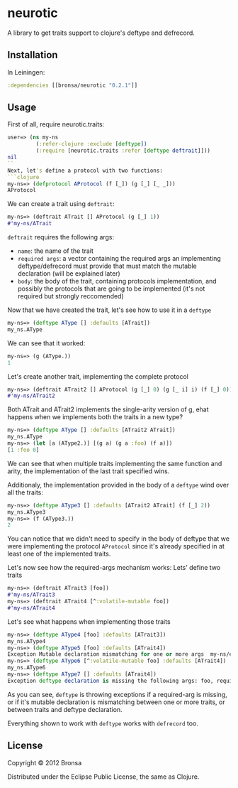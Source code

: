 # neurotic

A library to get traits support to clojure's deftype and defrecord.

## Installation

In Leiningen:

```clojure
:dependencies [[bronsa/neurotic "0.2.1"]]
```

## Usage

First of all, require neurotic.traits:

```clojure
user=> (ns my-ns
         (:refer-clojure :exclude [deftype])
         (:require [neurotic.traits :refer [deftype deftrait]]))
nil
``
Next, let's define a protocol with two functions:
```clojure
my-ns=> (defprotocol AProtocol (f [_]) (g [_] [_ _]))
AProtocol
```
We can create a trait using `deftrait`:
```clojure
my-ns=> (deftrait ATrait [] AProtocol (g [_] 1))
#'my-ns/ATrait
```
`deftrait` requires the following args: 
* `name`: the name of the trait
* `required args`: a vector containing the required args an implementing deftype/defrecord must provide that must match the mutable declaration (will be explained later)
* `body`: the body of the trait, containing protocols implementation, and possibly the protocols that are going to be implemented (it's not required but strongly reccomended)

Now that we have created the trait, let's see how to use it in a `deftype`
```clojure
my-ns=> (deftype AType [] :defaults [ATrait])
my_ns.AType
```

We can see that it worked:
```clojure
my-ns=> (g (AType.))
1
```

Let's create another trait, implementing the complete protocol

```clojure
my-ns=> (deftrait ATrait2 [] AProtocol (g [_] 0) (g [_ i] i) (f [_] 0))
#'my-ns/ATrait2
```

Both ATrait and ATrait2 implements the single-arity version of g, ehat happens when we implements both the traits in a new type?

```clojure
my-ns=> (deftype AType [] :defaults [ATrait2 ATrait])
my_ns.AType
my-ns=> (let [a (AType2.)] [(g a) (g a :foo) (f a)]) 
[1 :foo 0]
```

We can see that when multiple traits implementing the same function and arity, the implementation of the last trait specified wins.

Additionaly, the implementation provided in the body of a `deftype` wind over all the traits:
```clojure
my-ns=> (deftype AType3 [] :defaults [ATrait2 ATrait] (f [_] 2))
my_ns.AType3
my-ns=> (f (AType3.))
2
```
You can notice that we didn't need to specify in the body of deftype that we were implementing the protocol `AProtocol` since it's already specified in at least one of the implemented traits.

Let's now see how the required-args mechanism works:
Lets' define two traits
```clojure
my-ns=> (deftrait ATrait3 [foo])
#'my-ns/ATrait3
my-ns=> (deftrait ATrait4 [^:volatile-mutable foo])
#'my-ns/ATrait4
```

Let's see what happens when implementing those traits
```clojure
my-ns=> (deftype AType4 [foo] :defaults [ATrait3])
my_ns.AType4
my-ns=> (deftype AType5 [foo] :defaults [ATrait4])
Exception Mutable declaration mismatching for one or more args  my-ns/eval960 (NO_SOURCE_FILE:1)
my-ns=> (deftype AType6 [^:volatile-mutable foo] :defaults [ATrait4])
my_ns.AType6
my-ns=> (deftype AType7 [] :defaults [ATrait4])
Exception deftype declaration is missing the following args: foo, required by one or more implementing traits  my-ns/eval967 (NO_SOURCE_FILE:1)
```

As you can see, `deftype` is throwing exceptions if a required-arg is missing, or if it's mutable declaration is mismatching between one or more traits, or between traits and deftype declaration.

Everything shown to work with `deftype` works with `defrecord` too.


## License

Copyright © 2012 Bronsa

Distributed under the Eclipse Public License, the same as Clojure.
